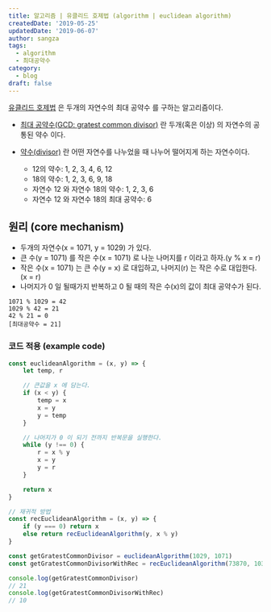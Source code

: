```yaml
---
title: 알고리즘 | 유클리드 호제법 (algorithm | euclidean algorithm)
createdDate: '2019-05-25'
updatedDate: '2019-06-07'
author: sangza
tags:
  - algorithm
  - 최대공약수
category:
  - blog
draft: false
---
```

[유클리드 호제법](https://ko.wikipedia.org/wiki/유클리드_호제법) 은 두개의 자연수의
최대 공약수 를 구하는 알고리즘이다.

  - [최대 공약수(GCD: gratest common divisor)](https://ko.wikipedia.org/wiki/최대공약수) 란 두개(혹은 이상) 의 자연수의
  공통된 약수 이다.
  - [약수(divisor)](https://ko.wikipedia.org/wiki/약수) 란 어떤 자연수를 나누었을 때
  나누어 떨어지게 하는 자연수이다.

    - 12의 약수: 1, 2, 3, 4, 6, 12
    - 18의 약수: 1, 2, 3, 6, 9, 18
    - 자연수 12 와 자연수 18의 약수: 1, 2, 3, 6
    - 자연수 12 와 자연수 18의 최대 공약수: 6

## 원리  (core mechanism)

  - 두개의 자연수(x = 1071, y = 1029) 가 있다.
  - 큰 수(y = 1071) 를 작은 수(x = 1071) 로 나눈 나머지를 r 이라고 하자.(y % x = r)
  - 작은 수(x = 1071) 는 큰 수(y = x) 로 대입하고, 나머지(r) 는 작은 수로 대입한다.(x = r)
  - 나머지가 0 일 될때가지 반복하고 0 될 때의 작은 수(x)의 값이 최대 공약수가 된다.
  ```
  1071 % 1029 = 42
  1029 % 42 = 21
  42 % 21 = 0
  [최대공약수 = 21]
  ```

### 코드 적용  (example code)

```javascript
const euclideanAlgorithm = (x, y) => {
    let temp, r

    // 큰값을 x 에 담는다.
    if (x < y) {
        temp = x
        x = y
        y = temp
    }

    // 나머지가 0 이 되기 전까지 반복문을 실행한다.
    while (y !== 0) {
        r = x % y
        x = y
        y = r
    }

    return x
}

// 재귀적 방법
const recEuclideanAlgorithm = (x, y) => {
    if (y === 0) return x
    else return recEuclideanAlgorithm(y, x % y)
}

const getGratestCommonDivisor = euclideanAlgorithm(1029, 1071)
const getGratestCommonDivisorWithRec = recEuclideanAlgorithm(73870, 10383800)

console.log(getGratestCommonDivisor)
// 21
console.log(getGratestCommonDivisorWithRec)
// 10
```
